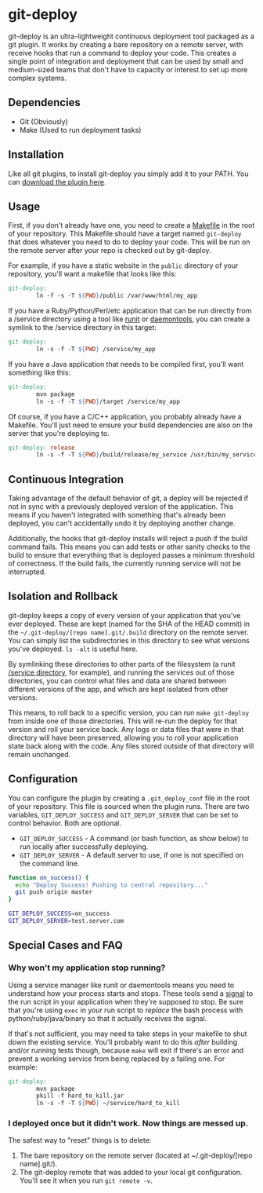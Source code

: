 
# git-deploy

git-deploy is an ultra-lightweight continuous deployment tool packaged as a git plugin. It works by creating a bare repository on a remote server, with receive hooks that run a command to deploy your code. This creates a single point of integration and deployment that can be used by small and medium-sized teams that don't have to capacity or interest to set up more complex systems.

## Dependencies
 * Git  (Obviously)
 * Make (Used to run deployment tasks)

## Installation

Like all git plugins, to install git-deploy you simply add it to your PATH. You can [download the plugin here](https://raw.githubusercontent.com/benrady/git-deploy/master/bin/git-deploy).

## Usage

First, if you don't already have one, you need to create a [Makefile](http://mrbook.org/blog/tutorials/make/) in the root of your repository. This Makefile should have a target named `git-deploy` that does whatever you need to do to deploy your code. This will be run on the remote server after your repo is checked out by git-deploy.

For example, if you have a static website in the `public` directory of your repository, you'll want a makefile that looks like this:

```Makefile
git-deploy:
        ln -f -s -T ${PWD}/public /var/www/html/my_app
```

If you have a Ruby/Python/Perl/etc application that can be run directly from a /service directory using a tool like [runit](http://smarden.org/runit/) or [daemontools](https://cr.yp.to/daemontools.html), you can create a symlink to the /service directory in this target:

```Makefile
git-deploy:
        ln -s -f -T ${PWD} /service/my_app
```

If you have a Java application that needs to be compiled first, you'll want something like this:

```Makefile
git-deploy:
        mvn package
        ln -s -f -T ${PWD}/target /service/my_app
```


Of course, if you have a C/C++ application, you probably already have a Makefile. You'll just need to ensure your build dependencies are also on the server that you're deploying to.

```Makefile
git-deploy: release
        ln -s -f -T ${PWD}/build/release/my_service /usr/bin/my_service
```

## Continuous Integration

Taking advantage of the default behavior of git, a deploy will be rejected if not in sync with a previously deployed version of the application. This means if you haven't integrated with something that's already been deployed, you can't accidentally undo it by deploying another change.

Additionally, the hooks that git-deploy installs will reject a push if the build command fails. This means you can add tests or other sanity checks to the build to ensure that everything that is deployed passes a minimum threshold of correctness. If the build fails, the currently running service will not be interrupted.

## Isolation and Rollback

git-deploy keeps a copy of every version of your application that you've ever deployed. These are kept (named for the SHA of the HEAD commit) in the `~/.git-deploy/[repo name].git/.build` directory on the remote server. You can simply list the subdirectories in this directory to see what versions you've deployed. `ls -alt` is useful here.

By symlinking these directories to other parts of the filesystem (a runit [/service directory](http://smarden.org/runit/faq.html#tell), for example), and running the services out of those directories, you can control what files and data are shared between different versions of the app, and which are kept isolated from other versions.

This means, to roll back to a specific version, you can run `make git-deploy` from inside one of those directories. This will re-run the deploy for that version and roll your service back. Any logs or data files that were in that directory will have been preserved, allowing you to roll your application state back along with the code. Any files stored outside of that directory will remain unchanged.

## Configuration

You can configure the plugin by creating a `.git_deploy_conf` file in the root of your repository. This file is sourced when the plugin runs. There are two variables, `GIT_DEPLOY_SUCCESS` and `GIT_DEPLOY_SERVER` that can be set to control behavior. Both are optional.

 * `GIT_DEPLOY_SUCCESS` - A command (or bash function, as show below) to run locally after successfully deploying.
 * `GIT_DEPLOY_SERVER` - A default server to use, if one is not specified on the command line.

```bash
function on_success() {
  echo "Deploy Success! Pushing to central repository..."
  git push origin master
}

GIT_DEPLOY_SUCCESS=on_success
GIT_DEPLOY_SERVER=test.server.com
```

## Special Cases and FAQ

### Why won't my application stop running?
Using a service manager like runit or daemontools means you need to understand how your process starts and stops. These tools send a [signal](http://man7.org/linux/man-pages/man7/signal.7.html) to the run script in your application when they're supposed to stop. Be sure that you're using `exec` in your run script to _replace_ the bash process with python/ruby/java/binary so that it actually receives the signal.

If that's not sufficient, you may need to take steps in your makefile to shut down the existing service. You'll probably want to do this _after_ building and/or running tests though, because `make` will exit if there's an error and prevent a working service from being replaced by a failing one. For example:

```Makefile
git-deploy:
        mvn package
        pkill -f hard_to_kill.jar
        ln -s -f -T ${PWD} ~/service/hard_to_kill
```

### I deployed once but it didn't work. Now things are messed up.

The safest way to "reset" things is to delete:
 1. The bare repository on the remote server (located at ~/.git-deploy/[repo name].git/).
 2. The git-deploy remote that was added to your local git configuration. You'll see it when you run `git remote -v`.
